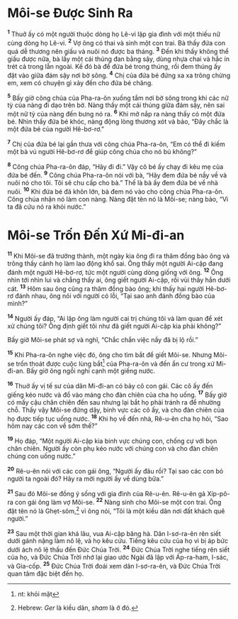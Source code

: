 # Môi-se Ðược Sinh Ra

<sup><b>1</b></sup> Thuở ấy có một người thuộc dòng họ Lê-vi lập gia đình với một thiếu nữ cùng dòng họ Lê-vi. <sup><b>2</b></sup> Vợ ông có thai và sinh một con trai. Bà thấy đứa con quá dễ thương nên giấu và nuôi nó được ba tháng. <sup><b>3</b></sup> Ðến khi thấy không thể giấu được nữa, bà lấy một cái thúng đan bằng sậy, dùng nhựa chai và hắc ín trét cả trong lẫn ngoài. Kế đó bà để đứa bé trong thúng, rồi đem thúng ấy đặt vào giữa đám sậy nơi bờ sông. <sup><b>4</b></sup> Chị của đứa bé đứng xa xa trông chừng em, xem có chuyện gì xảy đến cho đứa bé chăng.

<sup><b>5</b></sup> Bấy giờ công chúa của Pha-ra-ôn xuống tắm nơi bờ sông trong khi các nữ tỳ của nàng đi dạo trên bờ. Nàng thấy một cái thúng giữa đám sậy, nên sai một nữ tỳ của nàng đến bưng nó ra. <sup><b>6</b></sup> Khi mở nắp ra nàng thấy có một đứa bé. Nhìn thấy đứa bé khóc, nàng động lòng thương xót và bảo, “Ðây chắc là một đứa bé của người Hê-bơ-rơ.”

<sup><b>7</b></sup> Chị của đứa bé lại gần thưa với công chúa Pha-ra-ôn, “Em có thể đi kiếm một bà vú người Hê-bơ-rơ để giúp công chúa cho nó bú không?”

<sup><b>8</b></sup> Công chúa Pha-ra-ôn đáp, “Hãy đi đi.” Vậy cô bé ấy chạy đi kêu mẹ của đứa bé đến. <sup><b>9</b></sup> Công chúa Pha-ra-ôn nói với bà, “Hãy đem đứa bé nầy về và nuôi nó cho tôi. Tôi sẽ chu cấp cho bà.” Thế là bà ấy đem đứa bé về nhà nuôi. <sup><b>10</b></sup> Khi đứa bé đã khôn lớn, bà đem nó vào cho công chúa Pha-ra-ôn. Công chúa nhận nó làm con nàng. Nàng đặt tên nó là Môi-se; nàng bảo, “Vì ta đã cứu nó ra khỏi nước.”

# Môi-se Trốn Ðến Xứ Mi-đi-an

<sup><b>11</b></sup> Khi Môi-se đã trưởng thành, một ngày kia ông đi ra thăm đồng bào ông và trông thấy cảnh họ làm lao động khổ sai. Ông thấy một người Ai-cập đang đánh một người Hê-bơ-rơ, tức một người cùng dòng giống với ông. <sup><b>12</b></sup> Ông nhìn tới nhìn lui và chẳng thấy ai, ông giết người Ai-cập, rồi vùi thây hắn dưới cát. <sup><b>13</b></sup> Hôm sau ông cũng ra thăm đồng bào ông; khi thấy hai người Hê-bơ-rơ đánh nhau, ông nói với người có lỗi, “Tại sao anh đánh đồng bào của mình?”

<sup><b>14</b></sup> Người ấy đáp, “Ai lập ông làm người cai trị chúng tôi và làm quan để xét xử chúng tôi? Ông định giết tôi như đã giết người Ai-cập kia phải không?”

Bấy giờ Môi-se phát sợ và nghĩ, “Chắc chắn việc nầy đã bị lộ rồi.”

<sup><b>15</b></sup> Khi Pha-ra-ôn nghe việc đó, ông cho tìm bắt để giết Môi-se. Nhưng Môi-se trốn thoát được cuộc lùng bắt[^1-800a914e-a0ff-4ad4-b569-59f67bf587d9] của Pha-ra-ôn và đến ẩn cư trong xứ Mi-đi-an. Bấy giờ ông ngồi nghỉ cạnh một giếng nước.

<sup><b>16</b></sup> Thuở ấy vị tế sư của dân Mi-đi-an có bảy cô con gái. Các cô ấy đến giếng kéo nước và đổ vào máng cho đàn chiên của cha họ uống. <sup><b>17</b></sup> Bấy giờ có mấy cậu chăn chiên đến sau nhưng lại bắt họ phải tránh ra để nhường chỗ. Thấy vậy Môi-se đứng dậy, binh vực các cô ấy, và cho đàn chiên của họ được tiếp tục uống nước. <sup><b>18</b></sup> Khi họ về đến nhà, Rê-u-ên cha họ hỏi, “Sao hôm nay các con về sớm thế?”

<sup><b>19</b></sup> Họ đáp, “Một người Ai-cập kia binh vực chúng con, chống cự với bọn chăn chiên. Người ấy còn phụ kéo nước với chúng con và cho đàn chiên chúng con uống nước.”

<sup><b>20</b></sup> Rê-u-ên nói với các con gái ông, “Người ấy đâu rồi? Tại sao các con bỏ người ta ngoài đó? Hãy ra mời người ấy về dùng bữa.”

<sup><b>21</b></sup> Sau đó Môi-se đồng ý sống với gia đình của Rê-u-ên. Rê-u-ên gả Xíp-pô-ra con gái ông làm vợ Môi-se. <sup><b>22</b></sup> Nàng sinh cho Môi-se một con trai. Ông đặt tên nó là Ghẹt-sôm,[^2-800a914e-a0ff-4ad4-b569-59f67bf587d9] vì ông nói, “Tôi là một kiều dân nơi đất khách quê người.”

<sup><b>23</b></sup> Sau một thời gian khá lâu, vua Ai-cập băng hà. Dân I-sơ-ra-ên rên siết dưới gánh nặng làm nô lệ, và họ kêu cứu. Tiếng kêu cứu của họ vì bị áp bức dưới ách nô lệ thấu đến Ðức Chúa Trời. <sup><b>24</b></sup> Ðức Chúa Trời nghe tiếng rên siết của họ, và Ðức Chúa Trời nhớ lại giao ước Ngài đã lập với Áp-ra-ham, I-sác, và Gia-cốp. <sup><b>25</b></sup> Ðức Chúa Trời đoái xem dân I-sơ-ra-ên, và Ðức Chúa Trời quan tâm đặc biệt đến họ.

[^1-800a914e-a0ff-4ad4-b569-59f67bf587d9]: nt: khỏi mặt

[^2-800a914e-a0ff-4ad4-b569-59f67bf587d9]: Hebrew: _Ger_ là kiều dân, _sham_ là ở đó.
